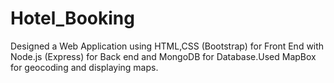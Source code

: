 # Hotel_Booking

Designed a Web Application using HTML,CSS (Bootstrap) for Front End with Node.js (Express) for Back end and MongoDB for Database.Used MapBox for geocoding and displaying maps.
